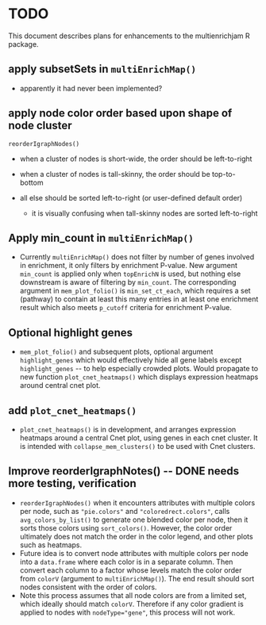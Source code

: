 # TODO

This document describes plans for enhancements to the
multienrichjam R package.

## apply subsetSets in `multiEnrichMap()`

* apparently it had never been implemented?


## apply node color order based upon shape of node cluster

`reorderIgraphNodes()`

* when a cluster of nodes is short-wide, the order should be left-to-right
* when a cluster of nodes is tall-skinny, the order should be top-to-bottom
* all else should be sorted left-to-right (or user-defined default order)

   * it is visually confusing when tall-skinny nodes are sorted left-to-right


## Apply min_count in `multiEnrichMap()`

* Currently `multiEnrichMap()` does not filter by number of
genes involved in enrichment, it only filters by enrichment P-value.
New argument `min_count` is applied only when `topEnrichN` is used,
but nothing else downstream is aware of filtering by `min_count`.
The corresponding argument in `mem_plot_folio()` is
`min_set_ct_each`, which requires a set (pathway) to contain
at least this many entries in at least one enrichment result
which also meets `p_cutoff` criteria for enrichment P-value.


## Optional highlight genes

* `mem_plot_folio()` and subsequent plots, optional argument
`highlight_genes` which would effectively hide all gene labels
except `highlight_genes` -- to help especially crowded plots.
Would propagate to new function `plot_cnet_heatmaps()` which
displays expression heatmaps around central cnet plot.

## add `plot_cnet_heatmaps()`

* `plot_cnet_heatmaps()` is in development, and arranges expression
heatmaps around a central Cnet plot, using genes in each cnet
cluster. It is intended with `collapse_mem_clusters()` to be
used with Cnet clusters.

## Improve reorderIgraphNotes() -- DONE needs more testing, verification

* `reorderIgraphNodes()` when it encounters attributes with multiple
colors per node, such as `"pie.colors"` and `"coloredrect.colors"`,
calls `avg_colors_by_list()` to generate one blended color per node,
then it sorts those colors using `sort_colors()`. However, the
color order ultimately does not match the order in the color legend,
and other plots such as heatmaps.
* Future idea is to convert node attributes with multiple colors per
node into a `data.frame` where each color is in a separate column.
Then convert each column to a factor whose levels match the color
order from `colorV` (argument to `multiEnrichMap()`). The end result
should sort nodes consistent with the order of colors.
* Note this process assumes that all node colors are from a limited
set, which ideally should match `colorV`. Therefore if any color
gradient is applied to nodes with `nodeType="gene"`, this process
will not work.
